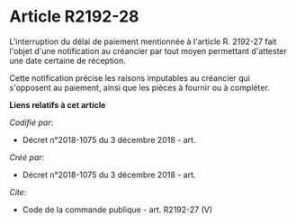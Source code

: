# Article R2192-28

L'interruption du délai de paiement mentionnée à l'article R. 2192-27 fait l'objet d'une notification au créancier par tout
moyen permettant d'attester une date certaine de réception. 

Cette notification précise les raisons imputables au créancier qui s'opposent au paiement, ainsi que les pièces à fournir ou
à compléter.

**Liens relatifs à cet article**

_Codifié par_:

  - Décret n°2018-1075 du 3 décembre 2018 - art.

_Créé par_:

  - Décret n°2018-1075 du 3 décembre 2018 - art.

_Cite_:

  - Code de la commande publique - art. R2192-27 (V)
